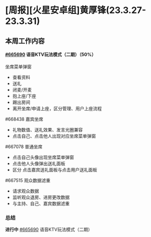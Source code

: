 # [周报][火星安卓组]黄厚锋(23.3.27-23.3.31)

## 本周工作内容

#### [#665690](https://icc.pm.netease.com/v6/issues/665690) 语音KTV玩法模式（二期）（50%）

坐席菜单弹窗

- 查看资料
- 送礼
- 闭麦/开麦
- 抱上座/下座
- 踢出房间
- 离开坐席/申请上座，区分管理、用户上座流程

#668438 嘉宾坐席

- 礼物数值、送礼效果、发言光圈兼容
- 点击自己、点击他人出现对应坐席菜单弹窗

#667078 普通坐席

- 点击自己头像出现坐席菜单弹窗
- 点击他人头像弹出送礼面板
- 区分 点击嘉宾送礼面板与点击用户送礼面板

#667515 观众数据滤重

- 请求观众数据
- 监听观众退房、进房更改数据
- 与主持、自己、嘉宾数据滤重

### 总结

**进行中** [#665690](https://icc.pm.netease.com/v6/issues/665690) 语音KTV玩法模式（二期）

